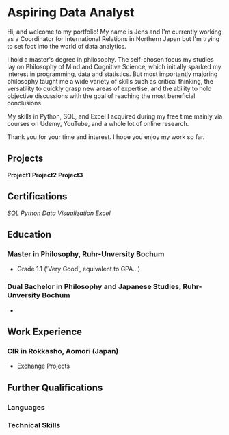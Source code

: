 # Aspiring Data Analyst
Hi, and welcome to my portfolio! 
My name is Jens and I'm currently working as a Coordinator for International Relations in Northern Japan but I'm trying to set foot into the world of data analytics.

I hold a master's degree in philosophy. The self-chosen focus my studies lay on Philosophy of Mind and Cognitive Science, which initially sparked my interest in programming, data and statistics. But most importantly majoring philosophy taught me a wide variety of skills such as critical thinking, the versatility to quickly grasp new areas of expertise, and the ability to hold objective discussions with the goal of reaching the most beneficial conclusions.

My skills in Python, SQL, and Excel I acquired during my free time mainly via courses on Udemy, YouTube, and a whole lot of online research.


Thank you for your time and interest.
I hope you enjoy my work so far.

## Projects
**Project1**
**Project2**
**Project3**

## Certifications
*SQL*
*Python*
*Data Visualization*
*Excel*

## Education
### Master in Philosophy, Ruhr-Unversity Bochum
- Grade 1.1 ('Very Good', equivalent to GPA...)

### Dual Bachelor in Philosophy and Japanese Studies, Ruhr-Unversity Bochum
- 
  
## Work Experience
### CIR in Rokkasho, Aomori (Japan)
- Exchange Projects

## Further Qualifications
### Languages
### Technical Skills

